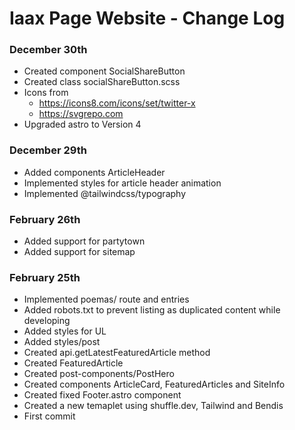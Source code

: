 # Iaax Page Website - Change Log

### December 30th 

- Created component SocialShareButton
- Created class socialShareButton.scss
- Icons from 
  - https://icons8.com/icons/set/twitter-x
  - https://svgrepo.com
- Upgraded astro to Version 4


### December 29th 

- Added components ArticleHeader
- Implemented styles for article header animation
- Implemented @tailwindcss/typography


### February 26th 

- Added support for partytown
- Added support for sitemap


### February 25th 

- Implemented poemas/ route and entries
- Added robots.txt to prevent listing as duplicated content while developing
- Added styles for UL
- Added styles/post
- Created api.getLatestFeaturedArticle method
- Created FeaturedArticle
- Created post-components/PostHero
- Created components ArticleCard, FeaturedArticles and SiteInfo
- Created fixed Footer.astro component
- Created a new temaplet using shuffle.dev, Tailwind and Bendis
- First commit

